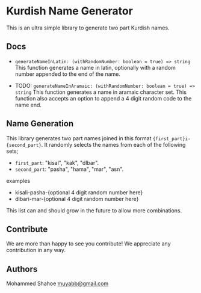 # Kurdish Name Generator

This is an ultra simple library to generate two part Kurdish names.

## Docs

-   `generateNameInLatin: (withRandomNumber: boolean = true) => string`
    This function generates a name in latin, optionally with a random number appended to the end of the name.

-   TODO: `generateNameInAramaic: (withRandomNumber: boolean = true) => string`
    This function generates a name in aramaic character set. This function also accepts an option to append a 4 digit random code to the name end.

## Name Generation

This library generates two part names joined in this format `{first_part}i-{second_part}`. It randomly selects the names from each of the following sets;

-   `first_part`: "kisal", "kak", "dlbar".
-   `second_part`: "pasha", "hama", "mar", "asn".

examples

-   kisali-pasha-{optional 4 digit random number here}
-   dlbari-mar-{optional 4 digit random number here}

This list can and should grow in the future to allow more combinations.

## Contribute

We are more than happy to see you contribute! We appreciate any contribution in any way.

## Authors

Mohammed Shahoe <muyabb@gmail.com>
